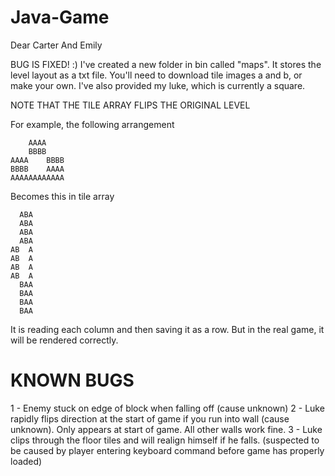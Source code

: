 # Java-Game
Dear Carter And Emily

BUG IS FIXED! :)
I've created a new folder in bin called "maps".
It stores the level layout as a txt file.
You'll need to download tile images a and b, or make your own.
I've also provided my luke, which is currently a square.

NOTE THAT THE TILE ARRAY FLIPS THE ORIGINAL LEVEL

For example, the following arrangement

        AAAA    
        BBBB    
    AAAA    BBBB
    BBBB    AAAA
    AAAAAAAAAAAA

Becomes this in tile array

      ABA
      ABA
      ABA
      ABA
    AB  A
    AB  A
    AB  A
    AB  A
      BAA
      BAA
      BAA
      BAA
  
It is reading each column and then saving it as a row.
But in the real game, it will be rendered correctly.

# KNOWN BUGS
1 - Enemy stuck on edge of block when falling off (cause unknown)
2 - Luke rapidly flips direction at the start of game if you run into wall (cause unknown). Only appears at start of game. All other walls work fine.
3 - Luke clips through the floor tiles and will realign himself if he falls. (suspected to be caused by player entering keyboard command before game has properly loaded)

